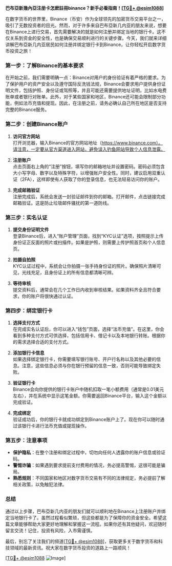 **巴布亞新幾內亞注册卡怎麽註冊binance？新手必看指南！[[TG💪+ @esim1088](https://t.me/s/esim1088)]**

在数字货币的世界里，Binance（币安）作为全球领先的加密货币交易平台之一，吸引了无数投资者的目光。然而，对于许多来自巴布亞新几内亚的朋友来说，想要在Binance上进行交易，首先需要解决的就是如何注册并绑定当地的银行卡。这不仅关系到资金的安全性，也是确保交易顺利进行的关键步骤。今天，我们就来详细讲解巴布亞新几内亚居民如何注册并绑定银行卡到Binance，让你轻松开启数字货币投资之旅！

### **第一步：了解Binance的基本要求**

在开始之前，我们需要明确一点：Binance对用户的身份验证有着严格的要求。为了保护用户的资产安全以及遵守国际反洗钱法规，Binance会要求用户提供身份证明文件，包括护照、身份证或驾照等，并且可能还需要提供地址证明，比如水电费账单或者银行对账单。此外，对于某些国家和地区，Binance还可能会限制部分功能，例如法币充值和提现。因此，在注册之前，请务必确认自己所在地区是否支持完整的Binance服务。

### **第二步：创建Binance账户**

1. **访问官方网站**  
   打开浏览器，输入Binance的官方网站地址（https://www.binance.com）。请注意，一定要从官方渠道进入网站，避免误入钓鱼网站导致个人信息泄露。

2. **注册账户**  
   点击页面右上角的“注册”按钮，填写你的邮箱地址并设置密码。密码必须包含大小写字母、数字以及特殊字符，以增强账户安全性。同时，建议启用双重认证（2FA），这样即使有人获取了你的登录信息，也无法轻易访问你的账户。

3. **完成邮箱验证**  
   注册完成后，系统会发送一封验证邮件到你的邮箱。打开邮件，点击链接完成邮箱验证。这是防止垃圾邮件骚扰的第一道防线。

### **第三步：实名认证**

1. **提交身份证明文件**  
   登录Binance后，进入“账户管理”页面，找到“KYC认证”选项，按照提示上传身份证正反面的照片或扫描件。如果是护照，则需要上传护照首页和个人信息页。

2. **拍摄自拍照**  
   KYC认证过程中，系统会让你拍摄一张手持身份证的照片。确保照片清晰可见，光线充足，且身份证上的所有信息都清晰可辨。

3. **等待审核**  
   提交资料后，通常会在几个工作日内收到审核结果。如果资料齐全且符合要求，你的账户将很快通过认证。

### **第四步：绑定银行卡**

1. **选择支付方式**  
   在完成实名认证后，你可以进入“钱包”页面，选择“法币充值”。在这里，你会看到多种支付方式可供选择，包括信用卡、借记卡以及本地银行转账。根据你的需求选择合适的支付方式。

2. **添加银行卡信息**  
   如果选择绑定银行卡，你需要填写银行账号、开户行名称以及其他必要的信息。注意，这些信息必须与你在银行预留的信息一致，否则可能导致绑定失败。

3. **验证银行卡**  
   Binance会向你提供的银行卡账户中随机扣取一笔小额费用（通常是0.01美元左右），并在系统中显示这笔金额。你需要返回Binance平台，输入这个金额以完成验证。

4. **完成绑定**  
   验证成功后，你的银行卡就成功绑定到Binance账户上了。现在你可以随时通过该银行卡进行法币充值或提现操作。

### **第五步：注意事项**

- **保护隐私**：在整个注册和绑定过程中，切勿向任何人透露你的账户信息或验证码。
- **警惕诈骗**：如果遇到要求提前支付费用的情况，务必提高警惕，这很可能是骗局。
- **熟悉规则**：不同国家和地区对数字货币交易有不同的法律规定，务必提前了解相关政策，以免触犯法律。

### **总结**

通过以上步骤，巴布亞新几内亚的朋友们就可以顺利地在Binance上注册账户并绑定当地银行卡了。虽然过程看似繁琐，但这些都是为了保障你的资金安全。希望这篇文章能够帮助大家更好地理解和掌握这一流程。如果你还有其他疑问，欢迎随时留言交流！记住，投资有风险，入市需谨慎。

最后，别忘了关注我们的频道[[TG💪+ @esim1088](https://t.me/s/esim1088)]，获取更多关于数字货币和科技领域的最新资讯。祝大家在数字货币投资的道路上一路顺风！

[[TG💪+ @esim1088](https://t.me/s/esim1088) ![Image](https://i.postimg.cc/4NQfJmqS/Snipaste-2025-05-13-00-14-12.png)]